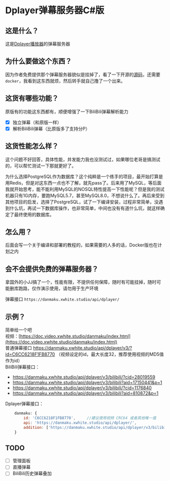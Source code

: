 # Dplayer弹幕服务器C#版

## 这是什么？

这是[Dplayer播放器](https://github.com/MoePlayer/DPlayer)的弹幕服务器

## 为什么要做这个东西？

因为作者免费提供那个弹幕服务器貌似是挂掉了，看了一下开源的[源码](https://github.com/MoePlayer/DPlayer-node)，还需要`docker`，我看到这东西就烦，然后转手就自己撸了一个出来。

## 这货有哪些功能？

原版有的功能这东西都有，顺便增强了一下BiliBili弹幕解析能力

- [x] 独立弹幕（和原版一样）
- [x] 解析BiliBili弹幕（比原版多了支持分P）

## 这货性能怎么样？

这个问题不好回答，具体性能，并发能力我也没测试过，如果哪位老哥是搞测试的，可以帮忙测试一下那就更好了。

为什么选择PostgreSQL作为数据库？这个纯粹是一个练手的项目，最开始打算是用Redis，但是对这东西一点也不了解，就先pass了。后来用了MySQL，等后面我就开始思考，能不能利用MySQL的NOSQL特性提高一下性能呢？但是我的测试机器只有1G内存，要跑MySQL5.7，甚至MySQL8.0，不想说什么了。再后来受到其他项目的启发，选择了PostgreSQL，试了一下编译安装，过程非常简单，没遇到什么坑，再试一下数据库操作，也非常简单，中间也没有有道什么坑，就这样确定了最终使用的数据库。

## 怎么用？

后面会写一个关于编译和部署的教程的，如果需要的人多的话，Docker版也在计划之内

## 会不会提供免费的弹幕服务器？

拿国外的小JJ搞了一个，性能有限，不提供任何保障，随时有可能挂掉，随时可能删库跑路，仅作演示使用，请勿用于生产环境

弹幕接口 `https://danmaku.xwhite.studio/api/dplayer/`

## 示例？

简单给一个吧   
视频：[https://doc.video.xwhite.studio/danmaku/index.html](https://doc.video.xwhite.studio/danmaku/index.html)   
普通弹幕接口 https://danmaku.xwhite.studio/api/dplayer/v3/?id=C6CC6218F1FB8770 （视频设定的id，最大长度32，推荐使用视频的MD5值作为id）  
BiliBili弹幕接口：  
- https://danmaku.xwhite.studio/api/dplayer/v3/bilibili/?cid=28019559
- https://danmaku.xwhite.studio/api/dplayer/v3/bilibili?aid=17150441&p=1
- https://danmaku.xwhite.studio/api/dplayer/v3/bilibili/?cid=1176840
- https://danmaku.xwhite.studio/api/dplayer/v3/bilibili?aid=810872&p=1

Dplayer弹幕接口：

```js
    danmaku: {
        id: 'C6CC6218F1FB8770',     //建议使用视频 CRC64 或者其他唯一值
        api: 'https://danmaku.xwhite.studio/api/dplayer/',
        addition: ['https://danmaku.xwhite.studio/api/dplayer/v3/bilibili?cid=cid']    //可使用 cid 或者aid + p作为参数，p 默认为1
    }
```


## TODO

- [ ] 管理面板
- [ ] 直播弹幕
- [ ] BiliBili历史弹幕叠加